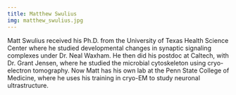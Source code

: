 ```yaml
---
title: Matthew Swulius
img: matthew_swulius.jpg
---
```


Matt Swulius received his Ph.D. from the University of Texas Health Science Center where he studied developmental changes in synaptic signaling complexes under Dr. Neal Waxham. He then did his postdoc at Caltech, with Dr. Grant Jensen, where he studied the microbial cytoskeleton using cryo-electron tomography. Now Matt has his own lab at the Penn State College of Medicine, where he uses his training in cryo-EM to study neuronal ultrastructure.
